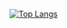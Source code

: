 [![Top Langs](https://github-readme-stats.vercel.app/api/top-langs/?username=Maves1&langs_count=5&theme=onedark&hide=Makefile,HTML)](https://github.com/Maves1)

<!--
**Maves1/Maves1** is a ✨ _special_ ✨ repository because its `README.md` (this file) appears on your GitHub profile.

Here are some ideas to get you started:

- 🔭 I’m currently working on ...
- 🌱 I’m currently learning ...
- 👯 I’m looking to collaborate on ...
- 🤔 I’m looking for help with ...
- 💬 Ask me about ...
- 📫 How to reach me: ...
- 😄 Pronouns: ...
- ⚡ Fun fact: ...
-->
